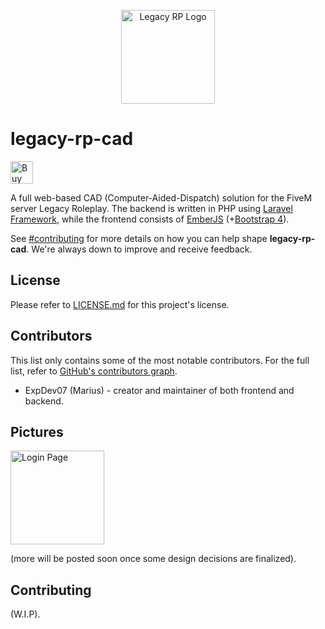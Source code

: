 <p align="center">
  <a href="https://legacy-roleplay.com" target="blank">
    <img src="https://github.com/ExpDev07/legacy-rp-cad/raw/master/logo.png" height="150px" width="150px" alt="Legacy RP Logo" />
  </a>
</p>

# legacy-rp-cad

<a href='https://ko-fi.com/C1C510DUQ' target='_blank'>
	<img height='36' style='border:0px;height:36px;' src='https://az743702.vo.msecnd.net/cdn/kofi3.png?v=2' border='0' alt='Buy Me a Coffee at ko-fi.com' />
</a>

<br />

A full web-based CAD (Computer-Aided-Dispatch) solution for the FiveM server Legacy Roleplay. The backend is written in PHP using [Laravel Framework](https://laravel.com/), while
the frontend consists of [EmberJS](https://emberjs.com/) (+[Bootstrap 4](https://getbootstrap.com/)).

See [#contributing](#Contributing) for more details on how you can help shape **legacy-rp-cad**. We're always down to improve and receive feedback.

## License
Please refer to [LICENSE.md](https://github.com/ExpDev07/legacy-rp-cad/blob/master/LICENSE.md) for this project's license.

## Contributors
This list only contains some of the most notable contributors. For the full list, refer to [GitHub's contributors graph](https://github.com/ExpDev07/legacy-rp-cad/graphs/contributors).
* ExpDev07 (Marius) - creator and maintainer of both frontend and backend.

## Pictures
<img src="https://github.com/ExpDev07/legacy-rp-cad/raw/master/logo.png" height="150px" width="150px" alt="Login Page" />

(more will be posted soon once some design decisions are finalized).

## Contributing
(W.I.P).
